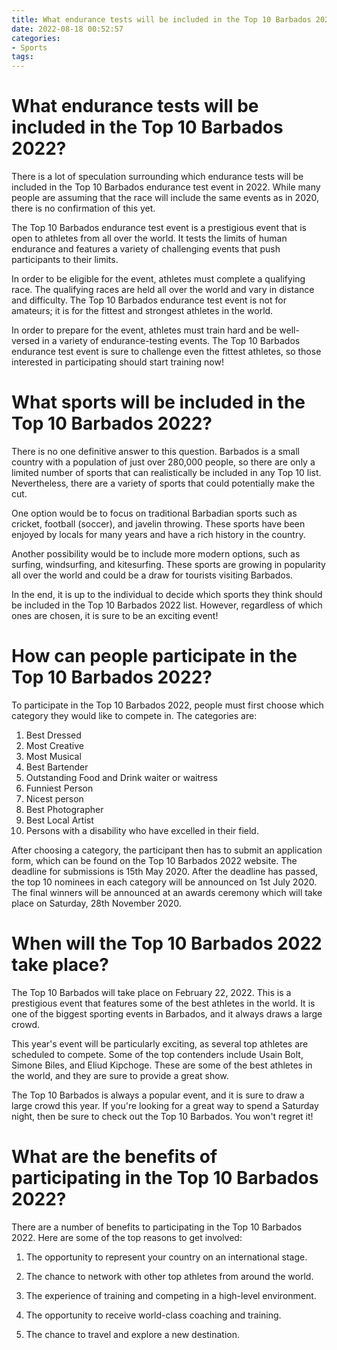 ```yaml
---
title: What endurance tests will be included in the Top 10 Barbados 2022
date: 2022-08-18 00:52:57
categories:
- Sports
tags:
---
```



#  What endurance tests will be included in the Top 10 Barbados 2022?

There is a lot of speculation surrounding which endurance tests will be included in the Top 10 Barbados endurance test event in 2022. While many people are assuming that the race will include the same events as in 2020, there is no confirmation of this yet.

The Top 10 Barbados endurance test event is a prestigious event that is open to athletes from all over the world. It tests the limits of human endurance and features a variety of challenging events that push participants to their limits.

In order to be eligible for the event, athletes must complete a qualifying race. The qualifying races are held all over the world and vary in distance and difficulty. The Top 10 Barbados endurance test event is not for amateurs; it is for the fittest and strongest athletes in the world.

In order to prepare for the event, athletes must train hard and be well-versed in a variety of endurance-testing events. The Top 10 Barbados endurance test event is sure to challenge even the fittest athletes, so those interested in participating should start training now!

#  What sports will be included in the Top 10 Barbados 2022?

There is no one definitive answer to this question. Barbados is a small country with a population of just over 280,000 people, so there are only a limited number of sports that can realistically be included in any Top 10 list. Nevertheless, there are a variety of sports that could potentially make the cut.

One option would be to focus on traditional Barbadian sports such as cricket, football (soccer), and javelin throwing. These sports have been enjoyed by locals for many years and have a rich history in the country.

Another possibility would be to include more modern options, such as surfing, windsurfing, and kitesurfing. These sports are growing in popularity all over the world and could be a draw for tourists visiting Barbados.

In the end, it is up to the individual to decide which sports they think should be included in the Top 10 Barbados 2022 list. However, regardless of which ones are chosen, it is sure to be an exciting event!

#  How can people participate in the Top 10 Barbados 2022?

To participate in the Top 10 Barbados 2022, people must first choose which category they would like to compete in. The categories are:

1) Best Dressed
2) Most Creative
3) Most Musical
4) Best Bartender
5) Outstanding Food and Drink waiter or waitress  
6) Funniest Person
7) Nicest person 
8) Best Photographer 
9) Best Local Artist 
10) Persons with a disability who have excelled in their field.



After choosing a category, the participant then has to submit an application form, which can be found on the Top 10 Barbados 2022 website. The deadline for submissions is 15th May 2020. After the deadline has passed, the top 10 nominees in each category will be announced on 1st July 2020. The final winners will be announced at an awards ceremony which will take place on Saturday, 28th November 2020.

#  When will the Top 10 Barbados 2022 take place?

The Top 10 Barbados will take place on February 22, 2022. This is a prestigious event that features some of the best athletes in the world. It is one of the biggest sporting events in Barbados, and it always draws a large crowd.

This year's event will be particularly exciting, as several top athletes are scheduled to compete. Some of the top contenders include Usain Bolt, Simone Biles, and Eliud Kipchoge. These are some of the best athletes in the world, and they are sure to provide a great show.

The Top 10 Barbados is always a popular event, and it is sure to draw a large crowd this year. If you're looking for a great way to spend a Saturday night, then be sure to check out the Top 10 Barbados. You won't regret it!

#  What are the benefits of participating in the Top 10 Barbados 2022?

There are a number of benefits to participating in the Top 10 Barbados 2022. Here are some of the top reasons to get involved:

1. The opportunity to represent your country on an international stage.

2. The chance to network with other top athletes from around the world.

3. The experience of training and competing in a high-level environment.

4. The opportunity to receive world-class coaching and training.

5. The chance to travel and explore a new destination.